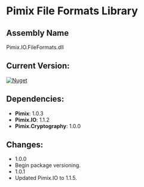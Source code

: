 Pimix File Formats Library
===

Assembly Name
---
Pimix.IO.FileFormats.dll

Current Version:
---
[![Nuget](https://img.shields.io/nuget/v/Pimix.IO.FileFormats.svg)](http://nuget.org/packages/Pimix.IO.FileFormats)

Dependencies:
---
 - **Pimix**: 1.0.3
 - **Pimix.IO**: 1.1.2
 - **Pimix.Cryptography**: 1.0.0

Changes:
---
 - 1.0.0
  - Begin package versioning.
 - 1.0.1
  - Updated Pimix.IO to 1.1.5.
